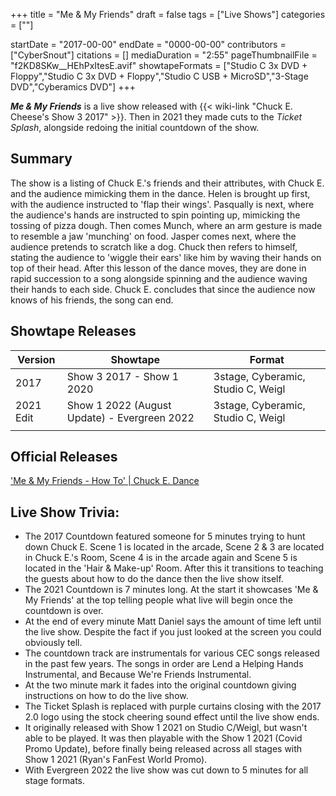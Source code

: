 +++
title = "Me & My Friends"
draft = false
tags = ["Live Shows"]
categories = [""]


startDate = "2017-00-00"
endDate = "0000-00-00"
contributors = ["CyberSnout"]
citations = []
mediaDuration = "2:55"
pageThumbnailFile = "f2KD8SKw__HEhPxItesE.avif"
showtapeFormats = ["Studio C 3x DVD + Floppy","Studio C 3x DVD + Floppy","Studio C USB + MicroSD","3-Stage DVD","Cyberamics DVD"]
+++

***Me &amp; My Friends*** is a live show released with {{< wiki-link "Chuck E. Cheese's Show 3 2017" >}}. Then in 2021 they made cuts to the *Ticket Splash*, alongside redoing the initial countdown of the show.

## Summary

The show is a listing of Chuck E.'s friends and their attributes, with Chuck E. and the audience mimicking them in the dance. Helen is brought up first, with the audience instructed to 'flap their wings'. Pasqually is next, where the audience's hands are instructed to spin pointing up, mimicking the tossing of pizza dough. Then comes Munch, where an arm gesture is made to resemble a jaw 'munching' on food. Jasper comes next, where the audience pretends to scratch like a dog. Chuck then refers to himself, stating the audience to 'wiggle their ears' like him by waving their hands on top of their head. After this lesson of the dance moves, they are done in rapid succession to a song alongside spinning and the audience waving their hands to each side. Chuck E. concludes that since the audience now knows of his friends, the song can end.

## Showtape Releases

| Version   | Showtape                                     | Format                             |
|-----------|----------------------------------------------|------------------------------------|
| 2017      | Show 3 2017 - Show 1 2020                    | 3stage, Cyberamic, Studio C, Weigl |
| 2021 Edit | Show 1 2022 (August Update) - Evergreen 2022 | 3stage, Cyberamic, Studio C, Weigl |
|           |                                              |                                    |

## Official Releases

['Me &amp; My Friends - How To' | Chuck E. Dance](https://www.youtube.com/watch?v=GcMQWJYKTps)

## Live Show Trivia:

- The 2017 Countdown featured someone for 5 minutes trying to hunt down Chuck E. Scene 1 is located in the arcade, Scene 2 &amp; 3 are located in Chuck E.'s Room, Scene 4 is in the arcade again and Scene 5 is located in the 'Hair &amp; Make-up' Room. After this it transitions to teaching the guests about how to do the dance then the live show itself.
- The 2021 Countdown is 7 minutes long. At the start it showcases 'Me &amp; My Friends' at the top telling people what live will begin once the countdown is over.
- At the end of every minute Matt Daniel says the amount of time left until the live show. Despite the fact if you just looked at the screen you could obviously tell.
- The countdown track are instrumentals for various CEC songs released in the past few years. The songs in order are Lend a Helping Hands Instrumental, and Because We're Friends Instrumental.
- At the two minute mark it fades into the original countdown giving instructions on how to do the live show.
- The Ticket Splash is replaced with purple curtains closing with the 2017 2.0 logo using the stock cheering sound effect until the live show ends.
- It originally released with Show 1 2021 on Studio C/Weigl, but wasn't able to be played. It was then playable with the Show 1 2021 (Covid Promo Update), before finally being released across all stages with Show 1 2021 (Ryan's FanFest World Promo).
- With Evergreen 2022 the live show was cut down to 5 minutes for all stage formats.